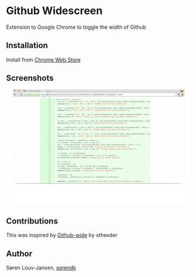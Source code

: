 Github Widescreen
===========

Extension to Google Chrome to toggle the width of Github

Installation
----------

Install from [Chrome Web Store](https://chrome.google.com/webstore/detail/github-widescreen/elikdceclccjilahimjfceoalhdbndan)

Screenshots
----------
![Widescreen enabled](/images/animation.gif)

Contributions
----------
This was inspired by [Github-wide](https://github.com/xthexder/wide-github) by xthexder

Author
----------
Søren Louv-Jansen, [sqrendk](https://twitter.com/sqrendk)
